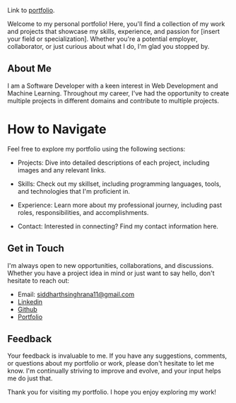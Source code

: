 Link to [portfolio](https://siddharth-dev-portfolio.netlify.app/).

Welcome to my personal portfolio! Here, you'll find a collection of my work and projects that showcase my skills, experience, and passion for [insert your field or specialization]. Whether you're a potential employer, collaborator, or just curious about what I do, I'm glad you stopped by.

## About Me
I am a Software Developer with a keen interest in Web Development and Machine Learning. Throughout my career, I've had the opportunity to create multiple projects in different domains and contribute to multiple projects.

# How to Navigate
Feel free to explore my portfolio using the following sections:

- Projects: Dive into detailed descriptions of each project, including images and any relevant links.

- Skills: Check out my skillset, including programming languages, tools, and technologies that I'm proficient in.

- Experience: Learn more about my professional journey, including past roles, responsibilities, and accomplishments.

- Contact: Interested in connecting? Find my contact information here.

## Get in Touch
I'm always open to new opportunities, collaborations, and discussions. Whether you have a project idea in mind or just want to say hello, don't hesitate to reach out:

- Email: siddharthsinghrana11@gmail.com
- [Linkedin](https://www.linkedin.com/in/siddharthsinghrana11/)
- [Github](https://github.com/NIXBLACK11/)
- [Portfolio](https://siddharth-dev-portfolio.netlify.app/)

## Feedback
Your feedback is invaluable to me. If you have any suggestions, comments, or questions about my portfolio or work, please don't hesitate to let me know. I'm continually striving to improve and evolve, and your input helps me do just that.

Thank you for visiting my portfolio. I hope you enjoy exploring my work!